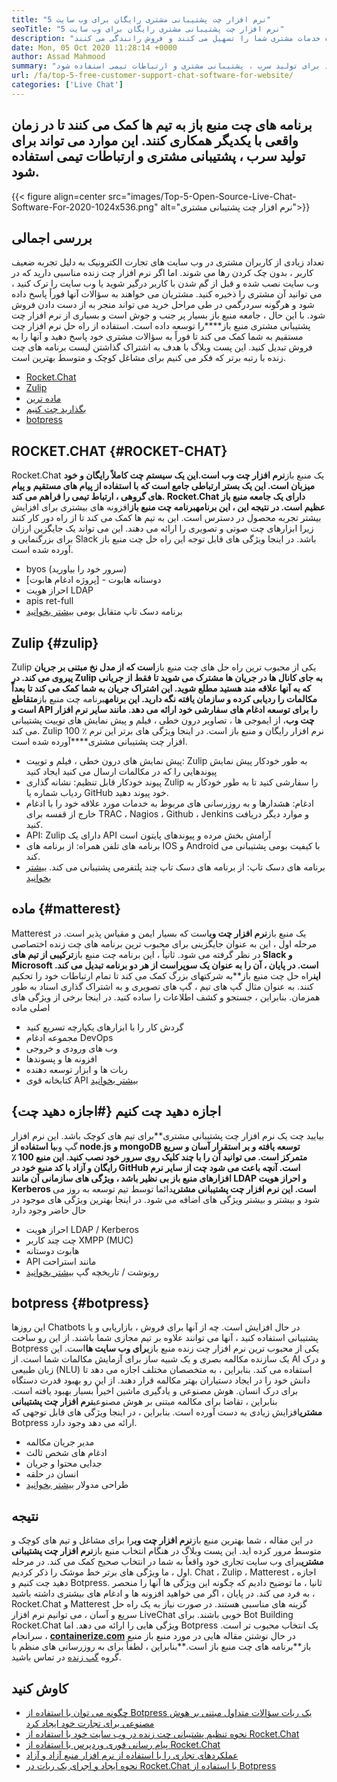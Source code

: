```yaml
---
title: "5 نرم افزار چت پشتیبانی مشتری رایگان برای وب سایت" 
seoTitle: "5 نرم افزار چت پشتیبانی مشتری رایگان برای وب سایت" 
description: "تغییر جزئی در متا توضیحات این پست وبلاگ برای کسب اطلاعات در مورد 5 نرم افزار برتر چت پشتیبانی مشتری رایگان. این ابزارها نماینده خدمات مشتری شما را تسهیل می کنند و فروش رانندگی می کنند." 
date: Mon, 05 Oct 2020 11:28:14 +0000
author: Assad Mahmood
summary: "برنامه های چت منبع باز به تیم ها کمک می کند تا در زمان واقعی با یکدیگر همکاری کنند. این موارد می تواند برای تولید سرب ، پشتیبانی مشتری و ارتباطات تیمی استفاده شود." 
url: /fa/top-5-free-customer-support-chat-software-for-website/
categories: ['Live Chat']
---
```


## برنامه های چت منبع باز به تیم ها کمک می کنند تا در زمان واقعی با یکدیگر همکاری کنند. این موارد می تواند برای تولید سرب ، پشتیبانی مشتری و ارتباطات تیمی استفاده شود.

{{< figure align=center src="images/Top-5-Open-Source-Live-Chat-Software-For-2020-1024x536.png" alt="نرم افزار چت پشتیبانی مشتری">}}


## بررسی اجمالی
تعداد زیادی از کاربران مشتری در وب سایت های تجارت الکترونیک به دلیل تجربه ضعیف کاربر ، بدون چک کردن رها می شوند. اما اگر نرم افزار چت زنده مناسبی دارید که در وب سایت نصب شده و قبل از گم شدن با کاربر درگیر شوید یا وب سایت را ترک کنید ، می توانید آن مشتری را ذخیره کنید. مشتریان می خواهند به سؤالات آنها فوراً پاسخ داده شود و هرگونه سردرگمی در طی مراحل خرید می تواند منجر به از دست دادن فروش شود. با این حال ، جامعه منبع باز بسیار پر جنب و جوش است و بسیاری از نرم افزار چت پشتیبانی مشتری منبع باز****را توسعه داده است.
استفاده از راه حل نرم افزار چت مستقیم به شما کمک می کند تا فوراً به سؤالات مشتری خود پاسخ دهید و آنها را به فروش تبدیل کنید. این پست وبلاگ با هدف به اشتراک گذاشتن لیست برنامه های چت زنده با رتبه برتر که فکر می کنیم برای مشاغل کوچک و متوسط ​​بهترین است.
  * [Rocket.Chat][1]
  * [Zulip][2]
  * [ماده ترین][3]
  * [بگذارید چت کنیم][4]
  * [botpress][5]

## **ROCKET.CHAT** {#ROCKET-CHAT}
Rocket.Chat یک منبع باز**نرم افزار چت وب است.**این یک سیستم چت کاملاً رایگان و خود میزبان است. این یک بستر ارتباطی جامع است که با استفاده از پیام های مستقیم و پیام های گروهی ، ارتباط تیمی را فراهم می کند.
Rocket.Chat دارای یک جامعه منبع باز عظیم است. در نتیجه این ، این برنامه**برنامه چت منبع باز**افزونه های بیشتری برای افزایش بیشتر تجربه محصول در دسترس است. این به تیم ها کمک می کند تا از راه دور کار کنند زیرا ابزارهای چت صوتی و تصویری را ارائه می دهند. این می تواند یک جایگزین ارزان برای بزرگنمایی و Slack باشد. در اینجا ویژگی های قابل توجه این راه حل چت منبع باز آورده شده است.
  * byos (سرور خود را بیاورید)
  * دوستانه هابوت - [پروژه ادغام هابوت]
  * احراز هویت LDAP
  * apis ret-full
  * برنامه دسک تاپ متقابل بومی
    [بیشتر بخوانید][6]

## **Zulip** {#zulip}
Zulip یکی از محبوب ترین راه حل های چت منبع باز**است که از مدل نخ مبتنی بر جریان پیروی می کند. در Zulip به جای کانال ها در جریان ها مشترک می شوید تا فقط از جریانی که به آنها علاقه مند هستید مطلع شوید. این اشتراک جریان به شما کمک می کند تا بعداً مکالمات را ردیابی کرده و سازمان یافته نگه دارید.
این برنامه**برنامه چت منبع باز**متقاطع است و API را برای توسعه ادغام های سفارشی خود ارائه می دهد. مانند سایر نرم افزار چت وب**، از ایموجی ها ، تصاویر درون خطی ، فیلم و پیش نمایش های توییت پشتیبانی می کند. Zulip 100 ٪ نرم افزار رایگان و منبع باز است. در اینجا ویژگی های برتر این نرم افزار چت پشتیبانی مشتری****آورده شده است.
  * پیش نمایش های درون خطی ، فیلم و توییت: Zulip به طور خودکار پیش نمایش پیوندهایی را که در مکالمات ارسال می کنید ایجاد کنید
  * پیوند خودکار قابل تنظیم: نشانه گذاری Zulip را سفارشی کنید تا به طور خودکار به ردیاب شماره یا GitHub خود پیوند دهید.
  * ادغام: هشدارها و به روزرسانی های مربوط به خدمات مورد علاقه خود را با ادغام خارج از قفسه برای TRAC ، Nagios ، Github ، Jenkins و موارد دیگر دریافت کنید.
  * API: Zulip دارای یک API آرامش بخش مرده و پیوندهای پایتون است
  * برنامه های تلفن همراه: از برنامه های IOS و Android با کیفیت بومی پشتیبانی می کند.
  * برنامه های دسک تاپ: از برنامه های دسک تاپ چند پلتفرمی پشتیبانی می کند.
    [بیشتر بخوانید][7]

## **ماده** {#matterest}
Matterest یک منبع باز**نرم افزار چت وب**است که بسیار ایمن و مقیاس پذیر است. در مرحله اول ، این به عنوان جایگزینی برای محبوب ترین برنامه های چت زنده اختصاصی در نظر گرفته می شود. ثانیاً ، این برنامه چت منبع باز**ترکیبی از تیم های Slack و Microsoft است. در پایان ، آن را به عنوان یک سوپراست از هر دو برنامه تبدیل می کند.
این**راه حل چت منبع باز**به شرکتهای بزرگ کمک می کند تا تمام ارتباطات خود را تحکیم کنند. به عنوان مثال گپ های تیم ، گپ های تصویری و به اشتراک گذاری اسناد به طور همزمان. بنابراین ، جستجو و کشف اطلاعات را ساده کنید.
در اینجا برخی از ویژگی های اصلی ماده
  * گردش کار را با ابزارهای یکپارچه تسریع کنید
  * مجموعه ادغام DevOps
  * وب های ورودی و خروجی
  * افزونه ها و پسوندها
  * ربات ها و ابزار توسعه دهنده
  * کتابخانه قوی API
    [بیشتر بخوانید][8]

## **اجازه دهید چت کنیم** {#اجازه دهید چت}
بیایید چت یک نرم افزار چت پشتیبانی مشتری**برای تیم های کوچک باشد. این نرم افزار گپ وب****با استفاده از node.js و mongoDB توسعه یافته و بر استقرار آسان و سریع متمرکز است. می توانید آن را با چند کلیک روی سرور خود نصب کنید. این منبع 100 ٪ رایگان و آزاد با کد منبع خود در GitHub است.
آنچه باعث می شود چت از سایر نرم افزارهای منبع باز بی نظیر باشد ، ویژگی های سازمانی آن مانند LDAP و احراز هویت Kerberos است. این نرم افزار چت پشتیبانی مشتری****دائما توسط تیم توسعه به روز می شود و بیشتر و بیشتر ویژگی های اضافه می شود. در اینجا بهترین ویژگی های موجود در حال حاضر وجود دارد
  * احراز هویت LDAP / Kerberos
  * چت چند کاربر XMPP (MUC)
  * هابوت دوستانه
  * API مانند استراحت
  * رونوشت / تاریخچه گپ
    [بیشتر بخوانید][9]

## **botpress** {#botpress}
این روزها Chatbots در حال افزایش است. چه از آنها برای فروش ، بازاریابی و یا پشتیبانی استفاده کنید ، آنها می توانند علاوه بر تیم مجازی شما باشند.
از این رو ساخت Botpress یکی از محبوب ترین نرم افزار چت زنده منبع باز**برای وب سایت ها**است. این یک سازنده مکالمه بصری و یک شبیه ساز برای آزمایش مکالمات شما است. از AI و درک زبان طبیعی (NLU) استفاده می کند. بنابراین ، به متخصصان مختلف اجازه می دهد تا دانش خود را در ایجاد دستیاران بهتر مکالمه قرار دهند. از این رو بهبود قدرت دستگاه برای درک انسان.
هوش مصنوعی و یادگیری ماشین اخیراً بسیار بهبود یافته است. بنابراین ، تقاضا برای مکالمه مبتنی بر هوش مصنوعی**نرم افزار چت پشتیبانی مشتری**افزایش زیادی به دست آورده است. بنابراین ، در اینجا ویژگی های قابل توجهی که Botpress ارائه می دهد وجود دارد.
  * مدیر جریان مکالمه
  * ادغام های شخص ثالث
  * جدایی محتوا و جریان
  * انسان در حلقه
  * طراحی مدولار
    [بیشتر بخوانید][10]

## نتیجه
در این مقاله ، شما بهترین منبع باز**نرم افزار چت وب**را برای مشاغل و تیم های کوچک و متوسط ​​مرور کرده اید. این پست وبلاگ در هنگام انتخاب منبع باز**نرم افزار چت پشتیبانی مشتری**برای وب سایت تجاری خود واقعاً به شما در انتخاب صحیح کمک می کند. در مرحله اول ، ما ویژگی های برتر خط موشک را ذکر کردیم. Chat ، Zulip ، Matterest ، اجازه دهید چت کنیم و Botpress. ثانیا ، ما توضیح دادیم که چگونه این ویژگی ها آنها را منحصر به فرد می کند. در پایان ، اگر می خواهید افزونه ها و ادغام های بیشتری داشته باشید ، Rocket.Chat و Matterest گزینه های مناسبی هستند. در صورت نیاز به یک راه حل سریع و آسان ، می توانیم نرم افزار LiveChat خوبی باشند. برای Bot Building Rocket.Chat ویژگی هایی را ارائه می دهد. اما Botpress یک انتخاب محبوب تر است.
سرانجام ، [**containerize.com**][11] در حال نوشتن مقاله هایی در مورد منبع باز منبع باز**برنامه های چت منبع باز است.**بنابراین ، لطفاً برای به روزرسانی های منظم با گروه [گپ زنده][12] در تماس باشید.

## کاوش کنید
  * [چگونه می توان با استفاده از Botpress یک ربات سؤالات متداول مبتنی بر هوش مصنوعی برای تجارت خود ایجاد کرد][13]
  * [نحوه تنظیم پشتیبانی چت زنده در وب سایت خود با استفاده از Rocket.Chat][14]
  * [پیام رسانی فوری وردپرس با استفاده از Rocket.Chat][15]
  * [عملکردهای تجاری را با استفاده از نرم افزار منبع آزاد و آزاد][16]
  * [نحوه ایجاد و اجرای یک ربات در Rocket.Chat با استفاده از Botpress][17]

  
[1]: #rocket-chat
[2]: #zulip
[3]: #mattermost
[4]: #lets-chat
[5]: #botpress
[6]: https://products.containerize.com/live-chat/rocketchat
[7]: https://products.containerize.com/live-chat/zulip
[8]: https://products.containerize.com/live-chat/mattermost
[9]: https://products.containerize.com/live-chat/lets-chat
[10]: https://products.containerize.com/live-chat/botpress
[11]: https://www.containerize.com/
[12]: https://products.containerize.com/live-chat/
[13]: https://blog.containerize.com/live-chat/how-to-create-an-ai-based-faq-bot-for-your-business-using-botpress/
[14]: https://blog.containerize.com/live-chat/how-to-setup-live-chat-software-on-website-rocket-chat/
[15]: https://blog.containerize.com/blogging/instantly-communicate-with-customers-using-wordpress-and-rocket-chat/
[16]: https://blog.containerize.com/blogging/automate-business-operations-using-open-source-software/
[17]: https://blog.containerize.com/live-chat/how-to-create-and-run-a-bot-in-rocket-chat-using-botpress/
